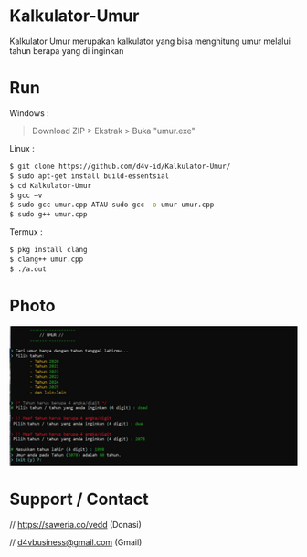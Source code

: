 # Kalkulator-Umur
Kalkulator Umur merupakan kalkulator yang bisa menghitung umur melalui tahun berapa yang di inginkan

# Run
Windows :
> Download ZIP > Ekstrak > Buka "umur.exe"

Linux :
```bash
$ git clone https://github.com/d4v-id/Kalkulator-Umur/
$ sudo apt-get install build-essentsial
$ cd Kalkulator-Umur
$ gcc –v
$ sudo gcc umur.cpp ATAU sudo gcc -o umur umur.cpp
$ sudo g++ umur.cpp
```
Termux :
```bash
$ pkg install clang
$ clang++ umur.cpp
$ ./a.out
```

# Photo
<img src="umur-photo.jpg">

# Support / Contact
// https://saweria.co/vedd (Donasi)

// d4vbusiness@gmail.com (Gmail)
